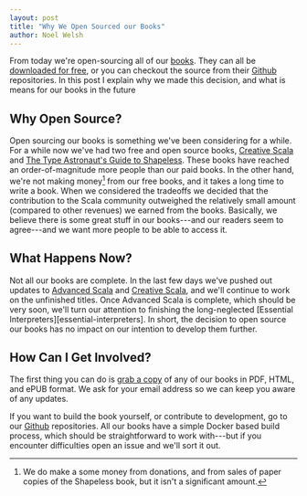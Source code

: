 ```yaml
---
layout: post
title: "Why We Open Sourced our Books"
author: Noel Welsh
---
```


From today we're open-sourcing all of our [books][books]. They can all be [downloaded for free][books], or you can checkout the source from their [Github][github] repositories.
In this post I explain why we made this decision, and what is means for our books in the future

<!-- break -->

## Why Open Source?

Open sourcing our books is something we've been considering for a while.
For a while now we've had two free and open source books, [Creative Scala][creative-scala] and [The Type Astronaut's Guide to Shapeless][shapeless].
These books have reached an order-of-magnitude more people than our paid books.
In the other hand, we're not making money[^paper] from our free books, and it takes a long time to write a book.
When we considered the tradeoffs we decided that the contribution to the Scala community outweighed the relatively small amount (compared to other revenues) we earned from the books.
Basically, we believe there is some great stuff in our books---and our readers seem to agree---and we want more people to be able to access it.


## What Happens Now?

Not all our books are complete. 
In the last few days we've pushed out updates to [Advanced Scala][advanced-scala] and [Creative Scala][creative-scala], and we'll continue to work on the unfinished titles.
Once Advanced Scala is complete, which should be very soon, we'll turn our attention to finishing the long-neglected [Essential Interpreters][essential-interpreters].
In short, the decision to open source our books has no impact on our intention to develop them further.


## How Can I Get Involved?

The first thing you can do is [grab a copy][books] of any of our books in PDF, HTML, and ePUB format.
We ask for your email address so we can keep you aware of any updates.

If you want to build the book yourself, or contribute to development, go to our [Github][github] repositories.
All our books have a simple Docker based build process, which should be straightforward to work with---but if you encounter difficulties open an issue and we'll sort it out.

[books]: http://underscore.io/books/
[github]: https://github.com/underscoreio/
[creative-scala]: http://underscore.io/books/creative-scala/
[advanced-scala]: http://underscore.io/books/advanced-scala/
[shapeless]: http://underscore.io/books/shapeless-guide/

[^paper]: We do make a some money from donations, and from sales of paper copies of the Shapeless book, but it isn't a significant amount.
